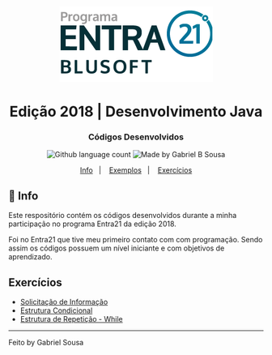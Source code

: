 <div align="center">
  <a href="https://blusoft.org.br/home/entra-21/">
  <img src="resources/images/Entra21-3-300x283.png" alt="Programa Entra21">
  </a>
  <h1>Edição 2018 | Desenvolvimento Java</h1>
</div>

<h3 align="center">
  Códigos Desenvolvidos
</h3>

<p align="center">
  <img alt="Github language count" src="https://img.shields.io/github/languages/count/gabrielbudke/entra21?color=007d99">

  <img alt="Made by Gabriel B Sousa" src="https://img.shields.io/badge/made%20by-Gabriel%20B%20Sousa-007d99">
</p>

<p align="center">
  <a href="#pushpin-info">Info</a>&nbsp;&nbsp;&nbsp;|&nbsp;&nbsp;&nbsp;
  <a href="https://github.com/gabrielbudke/entra21/tree/master/src/br/com/entra21/exemplos">Exemplos</a>&nbsp;&nbsp;&nbsp;|&nbsp;&nbsp;&nbsp;
  <a href="https://github.com/gabrielbudke/entra21/tree/master/src/br/com/entra21/exercicios">Exercícios</a>
</p>

## :pushpin: Info

Este respositório contém os códigos desenvolvidos durante a minha participação no programa Entra21 da edição 2018.

Foi no Entra21 que tive meu primeiro contato com com programação. Sendo assim os códigos possuem um nível iniciante e com objetivos de aprendizado.

## Exercícios

- [Solicitação de Informação](https://github.com/gabrielbudke/entra21/tree/master/src/br/com/entra21/exercicios/lista01)
- [Estrutura Condicional](https://github.com/gabrielbudke/entra21/tree/master/src/br/com/entra21/exercicios/lista02)
- [Estrutura de Repetição - While](https://github.com/gabrielbudke/entra21/tree/master/src/br/com/entra21/exercicios/lista02)

---
Feito by Gabriel Sousa
